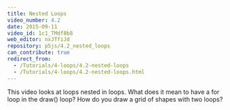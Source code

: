 ```yaml
---
title: Nested Loops
video_number: 4.2
date: 2015-09-11
video_id: 1c1_TMdf8b8
web_editor: nxJTfiJd
repository: p5js/4.2_nested_loops
can_contribute: true
redirect_from:
  - /Tutorials/4-loops/4.2-nested-loops
  - /Tutorials/4-loops/4.2-nested-loops.html
---
```


This video looks at loops nested in loops. What does it mean to have a for loop in the draw() loop?  How do you draw a grid of shapes with two loops?
